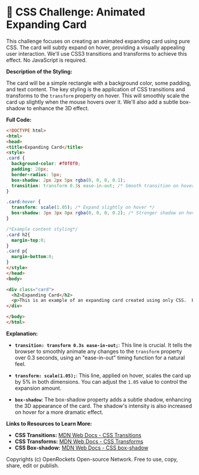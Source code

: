 # 🐞 CSS Challenge:  Animated Expanding Card


This challenge focuses on creating an animated expanding card using pure CSS.  The card will subtly expand on hover, providing a visually appealing user interaction. We'll use CSS3 transitions and transforms to achieve this effect.  No JavaScript is required.

**Description of the Styling:**

The card will be a simple rectangle with a background color, some padding, and text content.  The key styling is the application of CSS transitions and transforms to the `transform` property on hover. This will smoothly scale the card up slightly when the mouse hovers over it.  We'll also add a subtle box-shadow to enhance the 3D effect.

**Full Code:**

```html
<!DOCTYPE html>
<html>
<head>
<title>Expanding Card</title>
<style>
.card {
  background-color: #f0f0f0;
  padding: 20px;
  border-radius: 5px;
  box-shadow: 2px 2px 5px rgba(0, 0, 0, 0.1);
  transition: transform 0.3s ease-in-out; /* Smooth transition on hover */
}

.card:hover {
  transform: scale(1.05); /* Expand slightly on hover */
  box-shadow: 3px 3px 8px rgba(0, 0, 0, 0.2); /* Stronger shadow on hover */
}

/*Example content styling*/
.card h2{
  margin-top:0;
}
.card p{
  margin-bottom:0;
}
</style>
</head>
<body>

<div class="card">
  <h2>Expanding Card</h2>
  <p>This is an example of an expanding card created using only CSS.  Hover over the card to see the animation.</p>
</div>

</body>
</html>
```

**Explanation:**

* **`transition: transform 0.3s ease-in-out;`**: This line is crucial. It tells the browser to smoothly animate any changes to the `transform` property over 0.3 seconds, using an "ease-in-out" timing function for a natural feel.

* **`transform: scale(1.05);`**: This line, applied on hover, scales the card up by 5% in both dimensions.  You can adjust the `1.05` value to control the expansion amount.

* **`box-shadow`**: The box-shadow property adds a subtle shadow, enhancing the 3D appearance of the card. The shadow's intensity is also increased on hover for a more dramatic effect.

**Links to Resources to Learn More:**

* **CSS Transitions:** [MDN Web Docs - CSS Transitions](https://developer.mozilla.org/en-US/docs/Web/CSS/CSS_Transitions/Using_CSS_transitions)
* **CSS Transforms:** [MDN Web Docs - CSS Transforms](https://developer.mozilla.org/en-US/docs/Web/CSS/transform)
* **CSS Box-shadow:** [MDN Web Docs - CSS box-shadow](https://developer.mozilla.org/en-US/docs/Web/CSS/box-shadow)


Copyrights (c) OpenRockets Open-source Network. Free to use, copy, share, edit or publish.

